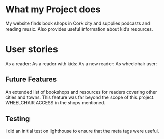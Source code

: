 # What my Project does 
My website finds book shops in Cork city and supplies podcasts and reading music. Also provides useful information about kid’s resources. 

# User stories 
As a reader:
As a reader with kids:
As a new reader:
As wheelchair user:
 

## Future Features 
An extended list of bookshops and resources for readers covering other cities and towns. This feature was far beyond the scope of this project.
WHEELCHAIR ACCESS in the shops mentioned. 

## Testing 
I did an initial test on lighthouse to ensure that the meta tags were useful.